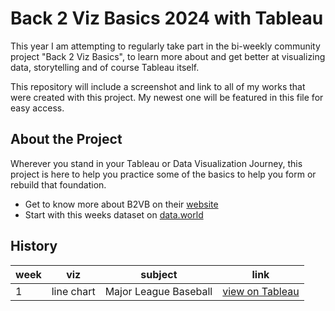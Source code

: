 # Back 2 Viz Basics 2024 with Tableau

This year I am attempting to regularly take part in the bi-weekly community project "Back 2 Viz Basics", to learn more about and get better at visualizing data, storytelling and of course Tableau itself.

This repository will include a screenshot and link to all of my works that were created with this project. My newest one will be featured in this file for easy access.

## About the Project
Wherever you stand in your Tableau or Data Visualization Journey, this project is here to help you practice some of the basics to help you form or rebuild that foundation.

- Get to know more about B2VB on their [website](https://www.thetableaustudentguide.com/vizbasics)
- Start with this weeks dataset on [data.world](https://data.world/back2vizbasics)



## History
| week | viz | subject | link |
| ---- | --- | --------| ---- |
| 1 | line chart | Major League Baseball | [view on Tableau](https://public.tableau.com/views/MajorLeagueBaseballPlayerSalaries/Dashboard1?:language=en-US&:display_count=n&:origin=viz_share_link) |
